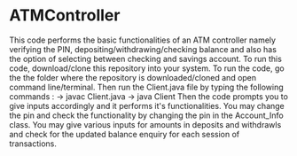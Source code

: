 # ATMController
This code performs the basic functionalities of an ATM controller namely verifying the PIN, depositing/withdrawing/checking balance and also has the option of selecting between checking and savings account.
To run this code, download/clone this repository into your system.
To run the code, go the the folder where the repository is downloaded/cloned and open command line/terminal.
Then run the Client.java file by typing the following commands :
-> javac Client.java
-> java Client
Then the code prompts you to give inputs accordingly and it performs it's functionalities.
You may change the pin and check the functionality by changing the pin in the Account_Info class.
You may give various inputs for amounts in deposits and withdrawls and check for the updated balance enquiry for each session of transactions.

